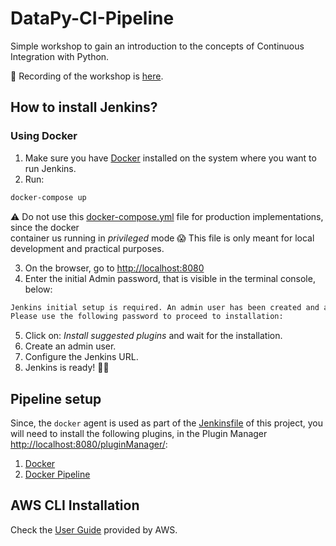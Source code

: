 # DataPy-CI-Pipeline

Simple workshop to gain an introduction to the concepts of Continuous Integration with Python.

🎥 Recording of the workshop is [here](https://www.youtube.com/watch?v=0pfRRYza2yQ).

## How to install Jenkins?

### Using Docker 

1. Make sure you have [Docker](https://www.docker.com/) installed on the system where you want to run Jenkins. 
2. Run:
```bash
docker-compose up
```
⚠️ Do not use this [docker-compose.yml](docker-compose.yml) file for production implementations, since the docker  
container us running in _privileged_ mode 😱 This file is only meant for local development and practical purposes.

3. On the browser, go to [http://localhost:8080](http://localhost:8080)
4. Enter the initial Admin password, that is visible in the terminal console, below:
```bash
Jenkins initial setup is required. An admin user has been created and a password generated.
Please use the following password to proceed to installation:
```
5. Click on: _Install suggested plugins_ and wait for the installation.
6. Create an admin user.
7. Configure the Jenkins URL.
8. Jenkins is ready! 🙌🏼

## Pipeline setup 

Since, the `docker` agent is used as part of the [Jenkinsfile](Jenkinsfile) of this project, you will need to 
install the following plugins, in the Plugin Manager [http://localhost:8080/pluginManager/](http://localhost:8080/pluginManager/):

1. [Docker](https://plugins.jenkins.io/docker-plugin/)
2. [Docker Pipeline](https://plugins.jenkins.io/docker-workflow/)

## AWS CLI Installation

Check the [User Guide](https://docs.aws.amazon.com/cli/latest/userguide/cli-chap-install.html) provided by AWS.
